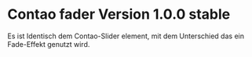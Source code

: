 Contao fader Version 1.0.0 stable
===

Es ist Identisch dem Contao-Slider element, mit dem Unterschied das ein Fade-Effekt genutzt wird.
